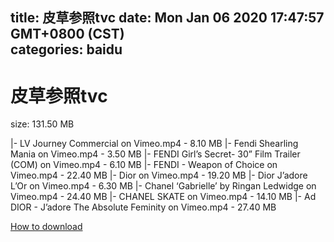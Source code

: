
title: 皮草参照tvc
date: Mon Jan 06 2020 17:47:57 GMT+0800 (CST)    
categories: baidu
---

# 皮草参照tvc
size: 131.50 MB
 
 
|- LV Journey Commercial on Vimeo.mp4 - 8.10 MB
|- Fendi Shearling Mania on Vimeo.mp4 - 3.50 MB
|- FENDI Girl’s Secret- 30” Film Trailer (COM) on Vimeo.mp4 - 6.10 MB
|- FENDI - Weapon of Choice on Vimeo.mp4 - 22.40 MB
|- Dior on Vimeo.mp4 - 19.20 MB
|- Dior J’adore L’Or on Vimeo.mp4 - 6.30 MB
|- Chanel ‘Gabrielle’ by Ringan Ledwidge on Vimeo.mp4 - 24.40 MB
|- CHANEL SKATE on Vimeo.mp4 - 14.10 MB
|- Ad DIOR - J’adore The Absolute Feminity on Vimeo.mp4 - 27.40 MB

[How to download](https://bpcam.bemobtrk.com/go/2ceec3aa-1ca2-46d6-b9ff-aaa5c184517c?jno=3396)